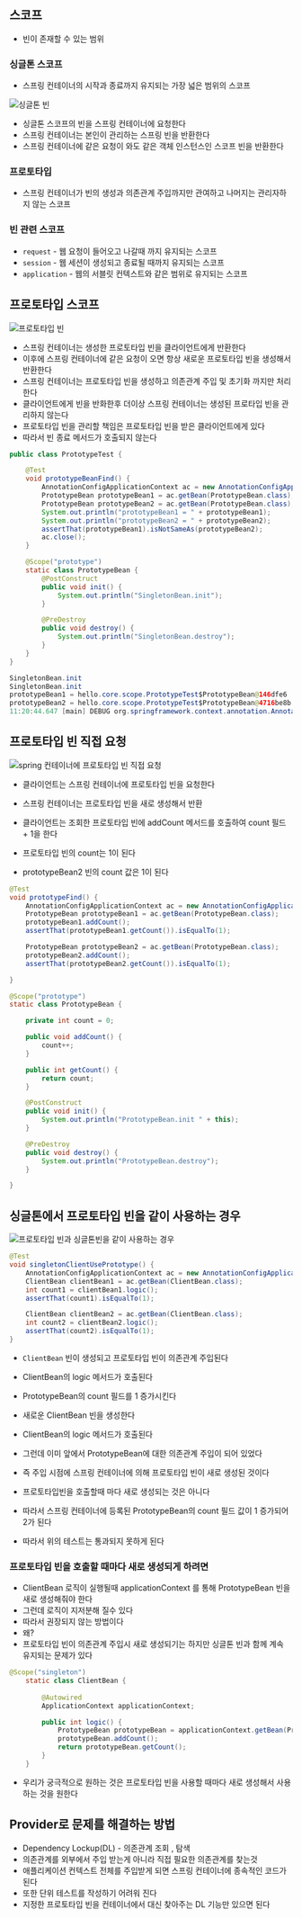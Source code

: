 ## 스코프

- 빈이 존재할 수 있는 범위

### 싱글톤 스코프

- 스프링 컨테이너의 시작과 종료까지 유지되는 가장 넓은 범위의 스코프

![싱글톤 빈](https://user-images.githubusercontent.com/42866800/164015060-13a3c7cd-743b-4ef7-abbe-b7637fedd5cf.png)

- 싱글톤 스코프의 빈을 스프링 컨테이너에 요청한다
- 스프링 컨테이너는 본인이 관리하는 스프링 빈을 반환한다
- 스프링 컨테이너에 같은 요청이 와도 같은 객체 인스턴스인 스코프 빈을 반환한다

### 프로토타입

- 스프링 컨테이너가 빈의 생성과 의존관계 주입까지만 관여하고 나머지는 관리자하지 않는 스코프

### 빈 관련 스코프

- `request` - 웹 요청이 들어오고 나갈때 까지 유지되는 스코프
- `session` - 웹 세션이 생성되고 종료될 때까지 유지되는 스코프
- `application` - 웹의 서블릿 컨텍스트와 같은 범위로 유지되는 스코프

## 프로토타입 스코프

![프로토타입 빈](https://user-images.githubusercontent.com/42866800/164015192-3cb219db-3b50-45ef-9ede-7c7ecf882d76.png)

- 스프링 컨테이너는 생성한 프로토타입 빈을 클라이언트에게 반환한다
- 이후에 스프링 컨테이너에 같은 요청이 오면 항상 새로운 프로토타입 빈을 생성해서 반환한다
- 스프링 컨테이너는 프로토타입 빈을 생성하고 의존관계 주입 및 초기화 까지만 처리한다
- 클라이언트에게 빈을 반화한후 더이상 스프링 컨테이너는 생성된 프로타입 빈을 관리하지 않는다
- 프로토타입 빈을 관리할 책임은 프로토타입 빈을 받은 클라이언트에게 있다
- 따라서 빈 종료 메서드가 호출되지 않는다

```java
public class PrototypeTest {

    @Test
    void prototypeBeanFind() {
        AnnotationConfigApplicationContext ac = new AnnotationConfigApplicationContext(PrototypeBean.class);
        PrototypeBean prototypeBean1 = ac.getBean(PrototypeBean.class);
        PrototypeBean prototypeBean2 = ac.getBean(PrototypeBean.class);
        System.out.println("prototypeBean1 = " + prototypeBean1);
        System.out.println("prototypeBean2 = " + prototypeBean2);
        assertThat(prototypeBean1).isNotSameAs(prototypeBean2);
        ac.close();
    }

    @Scope("prototype")
    static class PrototypeBean {
        @PostConstruct
        public void init() {
            System.out.println("SingletonBean.init");
        }

        @PreDestroy
        public void destroy() {
            System.out.println("SingletonBean.destroy");
        }
    }
}
```

```java
SingletonBean.init
SingletonBean.init
prototypeBean1 = hello.core.scope.PrototypeTest$PrototypeBean@146dfe6
prototypeBean2 = hello.core.scope.PrototypeTest$PrototypeBean@4716be8b
11:20:44.647 [main] DEBUG org.springframework.context.annotation.AnnotationConfigApplicationContext - Closing org.springframework.context.annotation.AnnotationConfigApplicationContext@5d0a1059, started on Tue Apr 19 11:20:44 KST 2022
```

## 프로토타입 빈 직접 요청

![spring 컨테이너에 프로토타입 빈 직접 요청](https://user-images.githubusercontent.com/42866800/164015561-fa76f963-8a73-4bfb-a35f-3d7ee1d49b28.png)


- 클라이언트는 스프링 컨테이너에 프로토타입 빈을 요청한다
- 스프링 컨테이너는 프로토타입 빈을 새로 생성해서 반환
- 클라이언트는 조회한 프로토타입 빈에 addCount 메서드를 호출하여 count 필드 + 1을 한다
- 프로토타입 빈의 count는 1이 된다

- prototypeBean2 빈의 count 값은 1이 된다

```java
@Test
void prototypeFind() {
    AnnotationConfigApplicationContext ac = new AnnotationConfigApplicationContext(PrototypeBean.class);
    PrototypeBean prototypeBean1 = ac.getBean(PrototypeBean.class);
    prototypeBean1.addCount();
    assertThat(prototypeBean1.getCount()).isEqualTo(1);

    PrototypeBean prototypeBean2 = ac.getBean(PrototypeBean.class);
    prototypeBean2.addCount();
    assertThat(prototypeBean2.getCount()).isEqualTo(1);

}
```

```java
@Scope("prototype")
static class PrototypeBean {

    private int count = 0;

    public void addCount() {
        count++;
    }

    public int getCount() {
        return count;
    }

    @PostConstruct
    public void init() {
        System.out.println("PrototypeBean.init " + this);
    }

    @PreDestroy
    public void destroy() {
        System.out.println("PrototypeBean.destroy");
    }

}
```

## 싱글톤에서 프로토타입 빈을 같이 사용하는 경우

![프로토타입 빈과 싱글톤빈을 같이 사용하는 경우](https://user-images.githubusercontent.com/42866800/164015501-e1eae3e6-61dc-41f4-a4de-5bd5bd7241e3.png)

```java
@Test
void singletonClientUsePrototype() {
    AnnotationConfigApplicationContext ac = new AnnotationConfigApplicationContext(ClientBean.class , PrototypeBean.class);
    ClientBean clientBean1 = ac.getBean(ClientBean.class);
    int count1 = clientBean1.logic();
    assertThat(count1).isEqualTo(1);

    ClientBean clientBean2 = ac.getBean(ClientBean.class);
    int count2 = clientBean2.logic();
    assertThat(count2).isEqualTo(1);
}
```

- `ClientBean` 빈이 생성되고 프로토타입 빈이 의존관계 주입된다
- ClientBean의 logic 메서드가 호출된다
- PrototypeBean의 count 필드를 1 증가시킨다

- 새로운 ClientBean 빈을 생성한다
- ClientBean의 logic 메서드가 호출된다
- 그런데 이미 앞에서 PrototypeBean에 대한 의존관계 주입이 되어 있었다
- 즉 주입 시점에 스프링 컨테이너에 의해 프로토타입 빈이 새로 생성된 것이다
- 프로토타입빈을 호출할때 마다 새로 생성되는 것은 아니다
- 따라서 스프링 컨테이너에 등록된 PrototypeBean의 count 필드 값이 1 증가되어 2가 된다
- 따라서 위의 테스트는 통과되지 못하게 된다

### 프로토타입 빈을 호출할 때마다 새로 생성되게 하려면

- ClientBean 로직이 실행될때 applicationContext 를 통해 PrototypeBean 빈을 새로 생성해줘야 한다
- 그런데 로직이 지저분해 질수 있다
- 따라서 권장되지 않는 방법이다
- 왜?
- 프로토타입 빈이 의존관계 주입시 새로 생성되기는 하지만 싱글톤 빈과 함께 계속 유지되는 문제가 있다

```java
@Scope("singleton")
    static class ClientBean {
     
        @Autowired
        ApplicationContext applicationContext;

        public int logic() {
            PrototypeBean prototypeBean = applicationContext.getBean(PrototypeBean.class);
            prototypeBean.addCount();
            return prototypeBean.getCount();
        }
    }
```

- 우리가 궁극적으로 원하는 것은 프로토타입 빈을 사용할 때마다 새로 생성해서 사용하는 것을 원한다

## Provider로 문제를 해결하는 방법

- Dependency Lockup(DL) - 의존관계 조회 , 탐색
- 의존관계를 외부에서 주입 받는게 아니라 직접 필요한 의존관계를 찾는것
- 애플리케이션 컨텍스트 전체를 주입받게 되면 스프링 컨테이너에 종속적인 코드가 된다
- 또한 단위 테스트를 작성하기 어려워 진다
- 지정한 프로토타입 빈을 컨테이너에서 대신 찾아주는 DL 기능만 있으면 된다